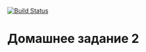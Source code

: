 [![Build Status](
  https://travis-ci.com/bergentroll/otus-cpp-02.svg?branch=master
)](https://travis-ci.com/bergentroll/otus-cpp-02)

# Домашнее задание 2
